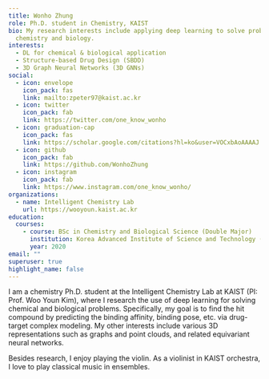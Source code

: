 ```yaml
---
title: Wonho Zhung
role: Ph.D. student in Chemistry, KAIST
bio: My research interests include applying deep learning to solve problems in
  chemistry and biology.
interests:
  - DL for chemical & biological application
  - Structure-based Drug Design (SBDD)
  - 3D Graph Neural Networks (3D GNNs)
social:
  - icon: envelope
    icon_pack: fas
    link: mailto:zpeter97@kaist.ac.kr
  - icon: twitter
    icon_pack: fab
    link: https://twitter.com/one_know_wonho
  - icon: graduation-cap
    icon_pack: fas
    link: https://scholar.google.com/citations?hl=ko&user=VOCxbAoAAAAJ
  - icon: github
    icon_pack: fab
    link: https://github.com/WonhoZhung
  - icon: instagram
    icon_pack: fab
    link: https://www.instagram.com/one_know_wonho/
organizations:
  - name: Intelligent Chemistry Lab
    url: https://wooyoun.kaist.ac.kr
education:
  courses:
    - course: BSc in Chemistry and Biological Science (Double Major)
      institution: Korea Advanced Institute of Science and Technology (KAIST)
      year: 2020
email: ""
superuser: true
highlight_name: false
---
```

I am a chemistry Ph.D. student at the Intelligent Chemistry Lab at KAIST (PI: Prof. Woo Youn Kim), where I research the use of deep learning for solving chemical and biological problems.
Specifically, my goal is to find the hit compound by predicting the binding affinity, binding pose, etc. via drug-target complex modeling.
My other interests include various 3D representations such as graphs and point clouds, and related equivariant neural networks.

Besides research, I enjoy playing the violin. As a violinist in KAIST orchestra, I love to play classical music in ensembles.
